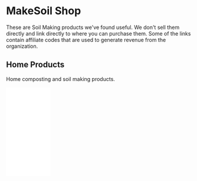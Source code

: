 # MakeSoil Shop 
These are Soil Making products we've found useful. We don't sell them directly and link directly to where you can purchase them. Some of the links contain affiliate codes that are used to generate revenue from the organization. 

## Home Products
Home composting and soil making products.

<iframe style="width:120px;height:240px;" marginwidth="0" marginheight="0" scrolling="no" frameborder="0" src="//ws-na.amazon-adsystem.com/widgets/q?ServiceVersion=20070822&OneJS=1&Operation=GetAdHtml&MarketPlace=US&source=ac&ref=tf_til&ad_type=product_link&tracking_id=makesoil-20&marketplace=amazon&region=US&placement=B0775MPRML&asins=B0775MPRML&linkId=aba25b3b412c329f2bd6592b76b16a68&show_border=false&link_opens_in_new_window=true&price_color=333333&title_color=0066c0&bg_color=ffffff">
/iframe>

<div style="display:flex;flex-direction:row;flex-wrap:wrap;justify-content:space-between;">
	<a style="margin:auto;" href="" target="_blank">
		<img src="https://raw.githubusercontent.com/MakeSoil/public-pages/master/images/ms-tear-off-v1.png" alt="Tear-Off Flyer 1" width="250">
	</a>
	<a style="margin:auto;" href="https://raw.githubusercontent.com/MakeSoil/public-pages/master/files/ms-tear-off-v2.pdf">
		<img src="https://raw.githubusercontent.com/MakeSoil/public-pages/master/images/ms-tear-off-v2.png" alt="Tear-Off Flyer 2" width="250">
	</a>
	<a style="margin:auto;" href="https://raw.githubusercontent.com/MakeSoil/public-pages/master/files/ms-tear-off-v3.pdf">
		<img src="https://raw.githubusercontent.com/MakeSoil/public-pages/master/images/ms-tear-off-v3.png" alt="Tear-Off Flyer 3" width="250">
	</a>
</div>

## Soil Making Products
TBD

<a href="https://raw.githubusercontent.com/MakeSoil/public-pages/master/files/ms-flyer-v1.pdf">
	<img src="https://raw.githubusercontent.com/MakeSoil/public-pages/master/images/ms-flyer-v1.png" alt="Make Soil With Me Flyer" width="400">
</a>

## Courses
TBD

<a href="https://raw.githubusercontent.com/MakeSoil/public-pages/master/files/ms-print-at-home-cards.pdf">
	<img src="https://raw.githubusercontent.com/MakeSoil/public-pages/master/images/ms-print-at-home-cards.png" alt="Print-at-Home Cards" width="400">
</a>